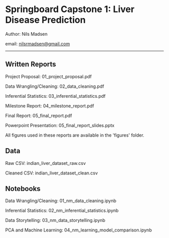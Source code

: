 # Springboard Capstone 1: Liver Disease Prediction

Author: Nils Madsen

email: nilsrmadsen@gmail.com
___

## Written Reports

Project Proposal: 01_project_proposal.pdf

Data Wrangling/Cleaning: 02_data_cleaning.pdf

Inferential Statistics: 03_inferential_statistics.pdf

Milestone Report: 04_milestone_report.pdf

Final Report: 05_final_report.pdf

Powerpoint Presentation: 05_final_report_slides.pptx

All figures used in these reports are available in the 'figures' folder.

## Data

Raw CSV: indian_liver_dataset_raw.csv

Cleaned CSV: indian_liver_dataset_clean.csv

## Notebooks

Data Wrangling/Cleaning: 01_nm_data_cleaning.ipynb

Inferential Statistics: 02_nm_inferential_statistics.ipynb

Data Storytelling: 03_nm_data_storytelling.ipynb

PCA and Machine Learning: 04_nm_learning_model_comparison.ipynb

